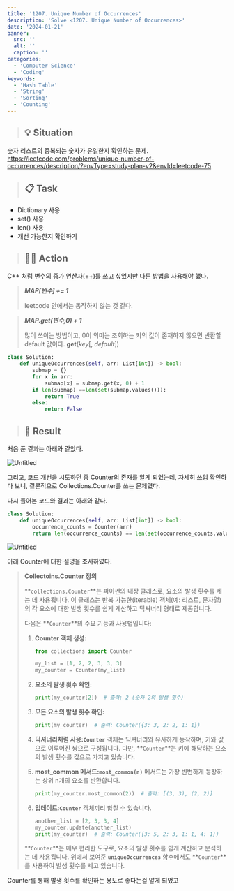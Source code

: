 ```yaml
---
title: '1207. Unique Number of Occurrences'
description: 'Solve <1207. Unique Number of Occurrences>'
date: '2024-01-21'
banner:
  src: ''
  alt: ''
  caption: ''
categories: 
  - 'Computer Science'
  - 'Coding'
keywords: 
  - 'Hash Table'
  - 'String'
  - 'Sorting'
  - 'Counting'
---
```



> ## 💡  **Situation** ##

숫자 리스트의 중복되는 숫자가 유일한지 확인하는 문제.
https://leetcode.com/problems/unique-number-of-occurrences/description/?envType=study-plan-v2&envId=leetcode-75

> ## 📋 **Task** ##

- Dictionary 사용
- set() 사용
- len() 사용
- 개선 가능한지 확인하기

> ## 👨‍💻 **Action** ##

C++ 처럼 변수의 증가 연산자(++)를 쓰고 싶었지만 다른 방법을 사용해야 했다.

> ***MAP[변수] += 1***
> 
> 
>   leetcode 안에서는 동작하지 않는 것 같다.
> 

> ***MAP.get(변수,0) + 1***
> 
> 
>   많이 쓰이는 방법이고, 0이 의미는 조회하는 키의 값이 존재하지 않으면 
>   반환할 default 값이다.
>   **get**(*key*[, *default*])
> 

```python
class Solution:
    def uniqueOccurrences(self, arr: List[int]) -> bool:
        submap = {}
        for x in arr:
            submap[x] = submap.get(x, 0) + 1
        if len(submap) ==len(set(submap.values())):
            return True
        else:
            return False
```

> ## 🗽 **Result** ##

처음 푼 결과는 아래와 같았다.

![Untitled](https://prod-files-secure.s3.us-west-2.amazonaws.com/4af44c55-bb9f-4a14-af4e-55648b227811/92a5eb26-4c4d-4e60-97f9-ef634d84230e/Untitled.png)

그리고, 코드 개선을 시도하던 중 Counter의 존재를 알게 되었는데,
자세히 쓰임 확인하다 보니, 결론적으로 Collections.Counter를 쓰는 문제였다.

다시 풀어본 코드와 결과는 아래와 같다.

```python
class Solution:
    def uniqueOccurrences(self, arr: List[int]) -> bool:
        occurrence_counts = Counter(arr)
        return len(occurrence_counts) == len(set(occurrence_counts.values()))
```

![Untitled](https://prod-files-secure.s3.us-west-2.amazonaws.com/4af44c55-bb9f-4a14-af4e-55648b227811/6bf19000-1e7f-4369-8b94-e537baeee695/Untitled.png)

아래 Counter에 대한 설명을 조사하였다.

> **Collectoins.Counter 정의**
> 
> 
> **`collections.Counter`**는 파이썬의 내장 클래스로, 요소의 발생 횟수를 세는 데 사용됩니다. 이 클래스는 반복 가능한(iterable) 객체(예: 리스트, 문자열)의 각 요소에 대한 발생 횟수를 쉽게 계산하고 딕셔너리 형태로 제공합니다.
> 
> 다음은 **`Counter`**의 주요 기능과 사용법입니다:
> 
> 1. **Counter 객체 생성:**
>     
>     ```python
>     from collections import Counter
>     
>     my_list = [1, 2, 2, 3, 3, 3]
>     my_counter = Counter(my_list)
>     ```
>     
> 2. **요소의 발생 횟수 확인:**
>     
>     ```python
>     print(my_counter[2])  # 출력: 2 (숫자 2의 발생 횟수)
>     ```
>     
> 3. **모든 요소의 발생 횟수 확인:**
>     
>     ```python
>     print(my_counter)  # 출력: Counter({3: 3, 2: 2, 1: 1})
>     ```
>     
> 4. **딕셔너리처럼 사용:`Counter`** 객체는 딕셔너리와 유사하게 동작하며, 키와 값으로 이루어진 쌍으로 구성됩니다. 다만, **`Counter`**는 키에 해당하는 요소의 발생 횟수를 값으로 가지고 있습니다.
> 5. **most_common 메서드:`most_common(n)`** 메서드는 가장 빈번하게 등장하는 상위 n개의 요소를 반환합니다.
>     
>     ```python
>     print(my_counter.most_common(2))  # 출력: [(3, 3), (2, 2)]
>     ```
>     
> 6. **업데이트:`Counter`** 객체끼리 합칠 수 있습니다.
>     
>     ```python
>     another_list = [2, 3, 3, 4]
>     my_counter.update(another_list)
>     print(my_counter)  # 출력: Counter({3: 5, 2: 3, 1: 1, 4: 1})
>     ```
>     
> 
> **`Counter`**는 매우 편리한 도구로, 요소의 발생 횟수를 쉽게 계산하고 분석하는 데 사용됩니다. 위에서 보여준 **`uniqueOccurrences`** 함수에서도 **`Counter`**를 사용하여 발생 횟수를 세고 있습니다.
> 

Counter를 통해 발생 횟수를 확인하는 용도로 좋다는걸 알게 되었고